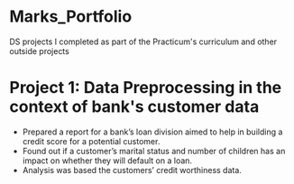 # Marks_Portfolio
DS projects I completed as part of the Practicum's curriculum and other outside projects


#  Project 1:  Data Preprocessing in the context of bank's customer data
* Prepared a report for a bank’s loan division aimed to help in building a credit score for a potential customer.
* Found out if a customer’s marital status and number of children has an impact on whether they will default on a loan. 
* Analysis was based the customers’ credit worthiness data.
